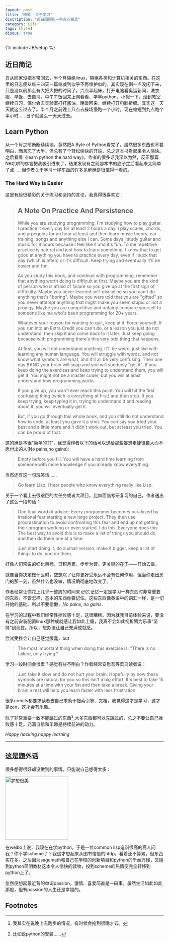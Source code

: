 ```yaml
---
layout: post
title: "随笔——关于学习"
discription: "近日回顾和一些观点摘录"
category: Life
tags: [Life]
disqus: true
---
```

{% include JB/setup %}

## 近日简记

自从回家没把本带回去，半个月隔绝linux，隔绝各类和计算机相关的东西。在这里的日志便从每三四天一篇缩减到似乎不再维护似的。其实现在倒一点没闲下来，只是没以前那么有大把大把的时间了。六点半起床，打开电脑看奥运新闻，洗衣服，早饭、去自习，中午午饭回来上网看看、学学python，小憩一下，滚到教室继续自习，偶尔会去实验室打打酱油。晚饭回来，继续打开电脑折腾。其实这一天天就这么过去了。半个月之前晚上八点去操场慢跑一个小时，现在缩短到九点跑个半小时……日子就这么一天天过去。

## Learn Python

从一个月之前断断续续地，竟然把A Byte of Python看完了，虽然很多东西也不甚明白，而且忘了大半。但总有了个轻松愉快的开端，总之这本书看起来令人愉快。之后看看《learn python the hard way》，作者的很多话我深以为然，反正那篇NB哄哄的序言把我吸引进来了，结果发现有之前那本书的底子之后看起来太简单了点……但作者关于学习一样东西的许多见解确是很值得一看的。

### The Hard Way Is Easier

这里有段很精彩的关于练习和坚持的言论，我真得很喜欢它：

> ## A Note On Practice And Persistence
> While you are studying programming, I'm studying how to play guitar. I practice it every day for at least 2 hours a day. I play scales, chords, and arpeggios for an hour at least and then learn music theory, ear training, songs and anything else I can. Some days I study guitar and music for 8 hours because I feel like it and it's fun. To me repetitive practice is natural and just how to learn something. I know that to get good at anything you have to practice every day, even if I suck that day (which is often) or it's difficult. Keep trying and eventually it'll be easier and fun.
>
> As you study this book, and continue with programming, remember that anything worth doing is difficult at first. Maybe you are the kind of person who is afraid of failure so you give up at the first sign of difficulty. Maybe you never learned self-discipline so you can't do anything that's "boring". Maybe you were told that you are "gifted" so you never attempt anything that might make you seem stupid or not a prodigy. Maybe you are competitive and unfairly compare yourself to someone like me who's been programming for 20+ years.
>
> Whatever your reason for wanting to quit, keep at it. Force yourself. If you run into an Extra Credit you can't do, or a lesson you just do not understand, then skip it and come back to it later. Just keep going because with programming there's this very odd thing that happens.
>
> At first, you will not understand anything. It'll be weird, just like with learning any human language. You will struggle with words, and not know what symbols are what, and it'll all be very confusing. Then one day BANG your brain will snap and you will suddenly "get it". If you keep doing the exercises and keep trying to understand them, you will get it. You might not be a master coder, but you will at least understand how programming works.
>
> If you give up, you won't ever reach this point. You will hit the first confusing thing (which is everything at first) and then stop. If you keep trying, keep typing it in, trying to understand it and reading about it, you will eventually get it.
>
> But, if you go through this whole book, and you still do not understand how to code, at least you gave it a shot. You can say you tried your best and a little more and it didn't work out, but at least you tried. You can be proud of that.

这的确是本很“简单的书”，我觉得作者以下的话可以送给那些妄想走捷径自大而不愿付出的人(No pains,no gains):

> Empty before you fill. You will have a hard time learning from someone with more knowledge if you already know everything.

当然还有这一句玩笑话……

> Go learn Lisp. I hear people who know everything really like Lisp.

关于一个看上去很艰巨的大任务或者大项目，比如面临考研复习的自己，作者送出了这么一段句话：

> One final word of advice: Every programmer becomes paralyzed by irrational fear starting a new large project. They then use procrastination to avoid confronting this fear and end up not getting their program working or even started. I do this. Everyone does this. The best way to avoid this is to make a list of things you should do, and then do them one at a time.
>
> Just start doing it, do a small version, make it bigger, keep a list of things to do, and do them.

好像人们常说的细化目标，日积月累，步步为营。更关键的在于——开始去做。

就像当你决定做什么时，空想除了让你更好受永远不会有任何作用，但当你走出房门的那一刻，虽然什么也没做，情况确彻底地改变了。[^1]

作者经常让你花上几乎一整周的时间来*记忆*,记忆一定是学习一样东西时非常重要的东西，不管怎样，基本的东西你要记住。这些东西像英语中的词汇一样，是一切开始的基础。所以不要偷懒，*No pains, no gains*.

在学习的过程中我们经常性挫败感十足，这很糟糕。因为就我目前体验来说，要没有之前安装配置linux那种成就感让我如此上瘾，我真不会如此视折腾为乐事“坚持”到现在。所以，想办法让自己充满成就感。

尝试受挫会让自己感觉很蠢，but

> The most important thing when doing this exercise is: "There is no failure, only trying."

学习一段时间会很累？感觉有些不明白？作者经常安慰吾等菜鸟读者说：

> Just take it slow and do not hurt your brain. Hopefully by now these symbols are natural for you so this isn't a big effort. It's best to take 15 minutes at a time with your list and then take a break. Giving your brain a rest will help you learn faster with less frustration.

很多credits都要求读者去自己求助于搜索引擎、文档，我觉得这才是学习，这才是zen，这才会有乐趣。

除了非常重要一致不能跳过的东西[^2],大多东西都可以先跳过的，总之不要让自己挫败感十足。充满自信和乐趣是持续前进的动力。

_Happy hacking,happy learning_

****

## 这是题外话

很多想得很好却没做到的事情。只能说自己想得太多：

<img src="http://fmn.rrimg.com/fmn065/20120811/2210/p_large_KvH1_63ff00004f3c1263.jpg"  hight="400" width="200" alt="梦想很美" />

在weibo上说，我现在在学python。于是一位common lisp造诣很高的高人问我？你不学scheme了？我这才想起来从图书馆借的htdp，看着还不算累，但东西实在多。之后因为sagemath和自己在学校的创新项目和python的千丝万缕，又碰到python简明教材这本令人愉快的读物，投到scheme的热情便完全转移到python上了。

忽然便想起最近背的单词passion。激情、喜爱简直是一码事。虽然生活如此如此那般，但有passion的人生还是幸福的。

## Footnotes

[^1]: 我其实在说晚上去跑步的情况。有时候会拖到很晚才去。
[^2]: 比如说python的安装……




